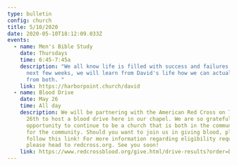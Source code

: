```yaml
---
type: bulletin
config: church
title: 5/10/2020
date: 2020-05-10T18:12:09.033Z
events:
  - name: Men's Bible Study
    date: Thursdays
    time: 6:45-7:45a
    description: "We all know life is filled with success and failures. Over the
      next few weeks, we will learn from David's life how we can actually learn
      from both. "
    link: https://harborpoint.church/david
  - name: Blood Drive
    date: May 26
    time: All day
    description: We will be partnering with the American Red Cross on Tuesday, May
      26th to host a blood drive here in our chapel. We are so grateful for the
      opportunity to continue to be a church that is both in the community and
      for the community. Should you want to join us in giving blood, please
      follow this link! For more information regarding eligibility requirements,
      please head to redcross.org. See you soon!
    link: https://www.redcrossblood.org/give.html/drive-results?order=DATE&range=10&zipSponsor=harborpoint
---
```

